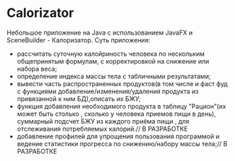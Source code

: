 # Calorizator
Небольшое приложение на Java с использованием JavaFX и SceneBuilder - Калоризатор.
Суть приложения:
- рассчитать суточную калойриность человека по нескольким общепринятым формулам, с корректировкой на снижение или набора веса;
- определение индекса массы тела с табличными результатами;
- вывести часть распространенных продуктов(в том числе и фаст фуд с функциями добавление/изменения/удаления продукта из привязанной к ним БД),описать их БЖУ;
- функция добавления необходимого продукта в таблицу "Рацион"(их может быть столько , сколько у человека приемов пищи в день), 
суммарный подсчет БЖУ из каждого приёма пищи , для отслеживания потребляемых калорий.// В РАЗРАБОТКЕ
- добавление профилей для упрощения пользования программой и ведение статистики прогресса по снижению/набору массы тела;// В РАЗРАБОТКЕ


